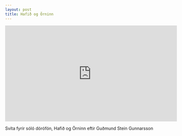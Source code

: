 ```yaml
---
layout: post
title: Hafið og Örninn
---
```

<iframe width="560" height="315" src="https://www.youtube.com/embed/PviFa40NYAs?rel=0&amp;showinfo=0" frameborder="0" gesture="media" allow="encrypted-media" allowfullscreen></iframe>  

Svíta fyrir sóló dórófón, Hafið og Örninn eftir Guðmund Stein Gunnarsson
